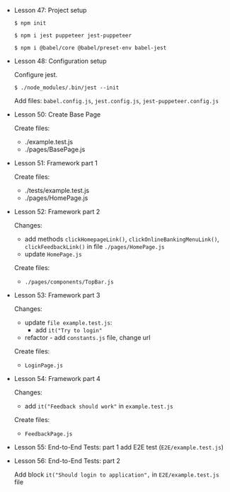 - Lesson 47: Project setup

  `$ npm init`

  `$ npm i jest puppeteer jest-puppeteer`

  `$ npm i @babel/core @babel/preset-env babel-jest`

- Lesson 48: Configuration setup

  Configure jest.

  `$ ./node_modules/.bin/jest --init`

  Add files: `babel.config.js`, `jest.config.js`, `jest-puppeteer.config.js`

- Lesson 50: Create Base Page

  Create files:
    - ./example.test.js
    - ./pages/BasePage.js

- Lesson 51: Framework part 1

  Create files:
    - ./tests/example.test.js
    - ./pages/HomePage.js

- Lesson 52: Framework part 2

  Changes:
  - add methods `clickHomepageLink()`, `clickOnlineBankingMenuLink()`, `clickFeedbackLink()` in file `./pages/HomePage.js` 
  - update `HomePage.js`

  Create files:
    - `./pages/components/TopBar.js`


- Lesson 53: Framework part 3

  Changes:
  - update `file example.test.js`:
    - add `it("Try to login"`
  - refactor - add `constants.js` file, change url

  Create files:
  - `LoginPage.js`

- Lesson 54: Framework part 4

  Changes:
  - add `it("Feedback should work"` in `example.test.js`
  
  Create files:
  - `FeedbackPage.js`

- Lesson 55: End-to-End Tests: part 1
  add E2E test (`E2E/example.test.js`)

- Lesson 56: End-to-End Tests: part 2

  Add block `it("Should login to application",` in `E2E/example.test.js` file
  
<!--
Lesson 49: Babel config source code
Lesson 51: Framework part 1
Lesson 52: Framework part 2
Lesson 53: Framework part 3
Lesson 54: Framework part 4
Lesson 55: End-to-End Tests: part 1
Lesson 56: End-to-End Tests: part 2
Lesson 57: Framework Improvement tips
Lesson 58: Source Code 
-->

<!-- http://zero.webappsecurity.com/ -->
<!-- https://clone-zero-bank.netlify.app/index.html -->